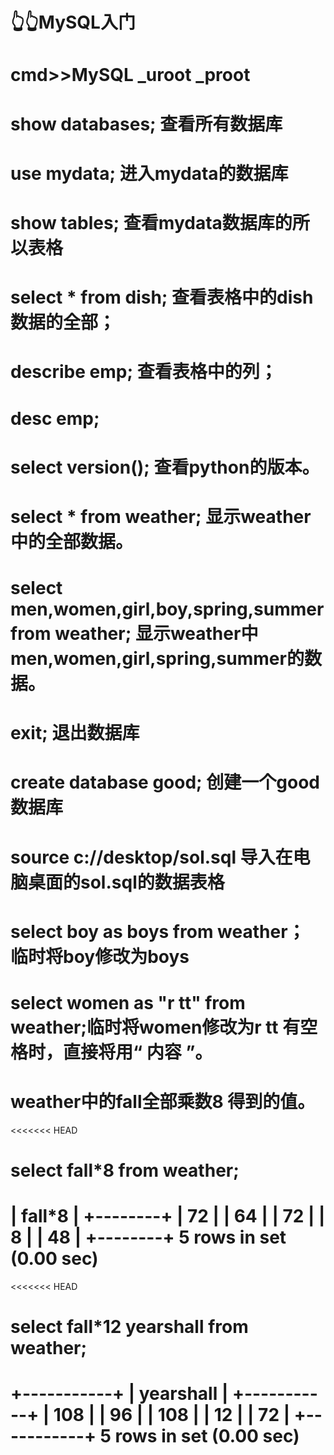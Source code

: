 # 👆👆MySQL入门
# cmd>>MySQL _uroot _proot
# show databases; 查看所有数据库
# use mydata; 进入mydata的数据库
# show tables; 查看mydata数据库的所以表格
# select * from dish; 查看表格中的dish数据的全部；
# describe emp;   查看表格中的列；
# desc emp;
# select version(); 查看python的版本。
# select * from weather;  显示weather中的全部数据。
# select men,women,girl,boy,spring,summer from weather;  显示weather中men,women,girl,spring,summer的数据。


# exit;    退出数据库
# create database good;  创建一个good数据库
# source c://desktop/sol.sql  导入在电脑桌面的sol.sql的数据表格
# select boy as boys from weather；  临时将boy修改为boys
# select women as "r tt" from weather;临时将women修改为r tt 有空格时，直接将用“ 内容 ”。
#   weather中的fall全部乘数8 得到的值。
<<<<<<< HEAD
# select fall*8 from weather;  
| fall*8 |
+--------+
|     72 |
|     64 |
|     72 |
|      8 |
|     48 |
+--------+
5 rows in set (0.00 sec)
=======
<<<<<<< HEAD
# select fall*12 yearshall from weather;
+-----------+
| yearshall |
+-----------+
|       108 |
|        96 |
|       108 |
|        12 |
|        72 |
+-----------+
5 rows in set (0.00 sec)
=======

#
#
#
#
#
#
#
#
